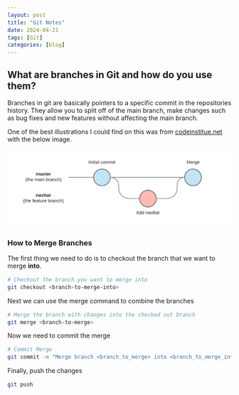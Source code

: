 ```yaml
---
layout: post
title: "Git Notes"
date: 2024-04-21
tags: [Git]
categories: [blog]
---
```


## What are branches in Git and how do you use them?

Branches in git are basically pointers to a specific commit in the repositories history. They allow you to split off of the main branch, make changes such as bug fixes and new features without affecting the main branch.

One of the best illustrations I could find on this was from [codeinstitue.net](https://codeinstitute.net/global/blog/git-branches/) with the below image.

![Git Branch Diagram](/assets/img/git-branch-diagram.png)

### How to Merge Branches

The first thing we need to do is to checkout the branch that we want to merge **into**.

```bash
# Checkout the branch you want to merge into
git checkout <branch-to-merge-into>
```

Next we can use the merge command to combine the branches

```bash
# Merge the branch with changes into the checked out branch
git merge <branch-to-merge>
```

Now we need to commit the merge

```bash
# Commit Merge
git commit -m "Merge branch <branch_to_merge> into <branch_to_merge_into>"
```
Finally, push the changes

```bash
git push
```
